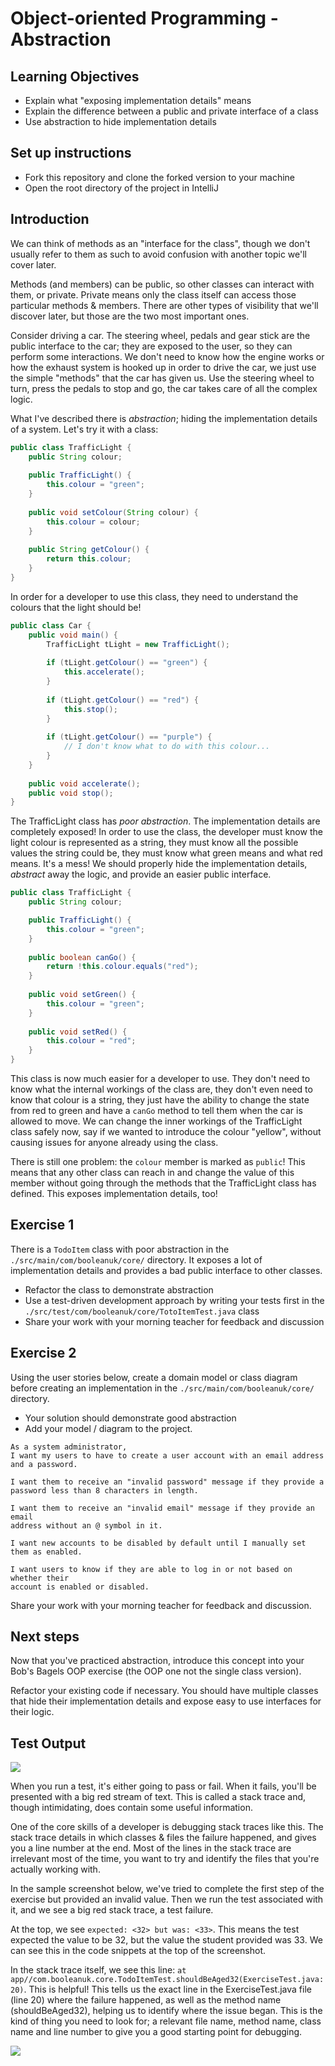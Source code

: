 # Object-oriented Programming - Abstraction

## Learning Objectives
- Explain what "exposing implementation details" means
- Explain the difference between a public and private interface of a class
- Use abstraction to hide implementation details

## Set up instructions
- Fork this repository and clone the forked version to your machine
- Open the root directory of the project in IntelliJ

## Introduction

We can think of methods as an "interface for the class", though we don't usually refer to them as such to avoid confusion with another topic we'll cover later.

Methods (and members) can be public, so other classes can interact with them, or private. Private means only the class itself can access those particular methods & members. There are other types of visibility that we'll discover later, but those are the two most important ones.

Consider driving a car. The steering wheel, pedals and gear stick are the public interface to the car; they are exposed to the user, so they can perform some interactions. We don't need to know how the engine works or how the exhaust system is hooked up in order to drive the car, we just use the simple "methods" that the car has given us. Use the steering wheel to turn, press the pedals to stop and go, the car takes care of all the complex logic.

What I've described there is *abstraction*; hiding the implementation details of a system. Let's try it with a class:

```java
public class TrafficLight {
    public String colour;
    
    public TrafficLight() {
        this.colour = "green";
    }
    
    public void setColour(String colour) {
        this.colour = colour;
    }
    
    public String getColour() {
        return this.colour;
    }
}
```

In order for a developer to use this class, they need to understand the colours that the light should be!

```java
public class Car {
    public void main() {
        TrafficLight tLight = new TrafficLight();
        
        if (tLight.getColour() == "green") {
            this.accelerate();
        }
        
        if (tLight.getColour() == "red") {
            this.stop();
        }
        
        if (tLight.getColour() == "purple") {
            // I don't know what to do with this colour...
        }
    }
    
    public void accelerate();
    public void stop();
}
```

The TrafficLight class has *poor abstraction*. The implementation details are completely exposed! In order to use the class, the developer must know the light colour is represented as a string, they must know all the possible values the string could be, they must know what green means and what red means. It's a mess! We should properly hide the implementation details, *abstract* away the logic, and provide an easier public interface.

```java
public class TrafficLight {
    public String colour;

    public TrafficLight() {
        this.colour = "green";
    }
    
    public boolean canGo() {
        return !this.colour.equals("red");
    }
    
    public void setGreen() {
        this.colour = "green";
    }
    
    public void setRed() {
        this.colour = "red";
    }
}
```

This class is now much easier for a developer to use. They don't need to know what the internal workings of the class are, they don't even need to know that colour is a string, they just have the ability to change the state from red to green and have a `canGo` method to tell them when the car is allowed to move. We can change the inner workings of the TrafficLight class safely now, say if we wanted to introduce the colour "yellow", without causing issues for anyone already using the class.

There is still one problem: the `colour` member is marked as `public`! This means that any other class can reach in and change the value of this member without going through the methods that the TrafficLight class has defined. This exposes implementation details, too!

## Exercise 1

There is a `TodoItem` class with poor abstraction in the `./src/main/com/booleanuk/core/` directory. It exposes a lot of implementation details and provides a bad public interface to other classes.

- Refactor the class to demonstrate abstraction
- Use a test-driven development approach by writing your tests first in the `./src/test/com/booleanuk/core/TotoItemTest.java` class
- Share your work with your morning teacher for feedback and discussion

## Exercise 2

Using the user stories below, create a domain model or class diagram before creating an implementation in the `./src/main/com/booleanuk/core/` directory.

- Your solution should demonstrate good abstraction
- Add your model / diagram to the project.

```
As a system administrator,
I want my users to have to create a user account with an email address and a password.

I want them to receive an "invalid password" message if they provide a
password less than 8 characters in length.

I want them to receive an "invalid email" message if they provide an email
address without an @ symbol in it.

I want new accounts to be disabled by default until I manually set them as enabled.

I want users to know if they are able to log in or not based on whether their
account is enabled or disabled.
```

Share your work with your morning teacher for feedback and discussion.

## Next steps

Now that you've practiced abstraction, introduce this concept into your Bob's Bagels OOP exercise (the OOP one not the single class version). 

Refactor your existing code if necessary. You should have multiple classes that hide their implementation details and expose easy to use interfaces for their logic.

## Test Output

![](./assets/run-a-test.PNG)

When you run a test, it's either going to pass or fail. When it fails, you'll be presented with a big red stream of text. This is called a stack trace and, though intimidating, does contain some useful information.

One of the core skills of a developer is debugging stack traces like this. The stack trace details in which classes & files the failure happened, and gives you a line number at the end. Most of the lines in the stack trace are irrelevant most of the time, you want to try and identify the files that you're actually working with.

In the sample screenshot below, we've tried to complete the first step of the exercise but provided an invalid value. Then we run the test associated with it, and we see a big red stack trace, a test failure.

At the top, we see `expected: <32> but was: <33>`. This means the test expected the value to be 32, but the value the student provided was 33. We can see this in the code snippets at the top of the screenshot.

In the stack trace itself, we see this line: `at app//com.booleanuk.core.TodoItemTest.shouldBeAged32(ExerciseTest.java:20)`. This is helpful! This tells us the exact line in the ExerciseTest.java file (line 20) where the failure happened, as well as the method name (shouldBeAged32), helping us to identify where the issue began. This is the kind of thing you need to look for; a relevant file name, method name, class name and line number to give you a good starting point for debugging.

![](./assets/test-failure.PNG)
